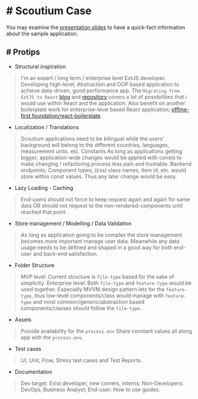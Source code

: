 # # Scoutium Case

You may examine the [presentation slides](https://docs.google.com/presentation/d/1r4R7cesgjsZ0MgcJgeRoBTzIaE4skgUA7comPsqwHQQ/edit?usp=sharing) to have a quick-fact information about the sample application.

## # Protips
* Structural inspiration 
 > I'm an expert / long term / enterprise level ExtJS developer. Developing high-level, Abstraction and OOP based application to achieve data-driven, good performance app.
The `Migrating from ExtJS to React` [blog](https://moduscreate.com/blog/extjs-to-react-migration-to-open-source/) and [repository](https://github.com/ModusCreateOrg/extjs-reactjs-examples) covers a lot of possibilities that i would use within React and the application. 
Also benefit on another boilerplate work for enterprise-level based React application; [offline-first foundation/react-boilerplate](https://codesandbox.io/s/react-boilerplate-2pii7). 
* Localization / Translations	
> Scoutium applications need to be bilingual while the users' background will belong to the different countries, languages, measurement units. etc.
Constants
As long as applications getting bigger; application-wide changes would be applied with consts to make changing / refactoring process less pain and trustable.
 Backend endpoints; Component types, (css) class names, item id; etc. would store within const values. Thus any later change would be  easy.
* Lazy Loading - Caching
>End-users should not force to keep request again and again for same data OR should not request to the non-rendered-components until reached that point.
* Store management / Modelling / Data Validation 
>  As long as application going to be complex the store management becomes more important manage user data. 
  Meanwhile any data usage needs to be defined and shaped in a good way for both end-user and back-end satisfaction.
* Folder Structure
> MVP level: Current structure is `file-type` based for the sake of simplicity. 
Enterprise level: Both `file-type` and `feature-type` would be used together. 
Especially MVVM design pattern lets for the `feature-type`, thus low-level components/class would manage with `feature-type` and most common/generic/abstraction based components/classes should follow the `file-type`.
* Assets 
> Provide availability for the `process.env`
Share constant values all along app with the `process.env`.
* Test cases 
> UI, Unit, Flow, Stress test cases and Test Reports.
* Documentation 
> Dev target: Exist developer, new comers, interns; Non-Developers: DevOps, Business Analyst; End-user: How to use guides.  
